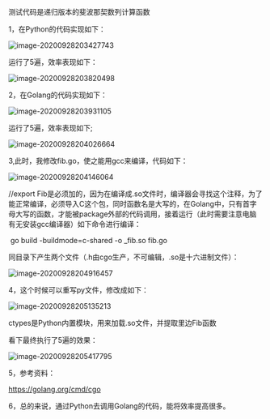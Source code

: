测试代码是递归版本的斐波那契数列计算函数

1，在Python的代码实现如下：

![image-20200928203427743](C:\Users\Administrator\AppData\Roaming\Typora\typora-user-images\image-20200928203427743.png)

运行了5遍，效率表现如下：

![image-20200928203820498](C:\Users\Administrator\AppData\Roaming\Typora\typora-user-images\image-20200928203820498.png)

2，在Golang的代码实现如下：

![image-20200928203931105](C:\Users\Administrator\AppData\Roaming\Typora\typora-user-images\image-20200928203931105.png)

运行了5遍，效率表现如下;

![image-20200928204026664](C:\Users\Administrator\AppData\Roaming\Typora\typora-user-images\image-20200928204026664.png)

3,此时，我修改fib.go，使之能用gcc来编译，代码如下：

![image-20200928204146064](C:\Users\Administrator\AppData\Roaming\Typora\typora-user-images\image-20200928204146064.png)

//export Fib是必须加的，因为在编译成.so文件时，编译器会寻找这个注释，为了能正常编译，必须导入C这个包，同时函数名是大写的，在Golang中，只有首字母大写的函数，才能被package外部的代码调用，接着运行（此时需要注意电脑有无安装gcc编译器）如下命令进行编译：

​	go build -buildmode=c-shared -o _fib.so fib.go

同目录下产生两个文件（.h由cgo生产，不可编辑，.so是十六进制文件）：

![image-20200928204916457](C:\Users\Administrator\AppData\Roaming\Typora\typora-user-images\image-20200928204916457.png)

4，这个时候可以重写py文件，修改成如下：

![image-20200928205135213](C:\Users\Administrator\AppData\Roaming\Typora\typora-user-images\image-20200928205135213.png)

ctypes是Python内置模块，用来加载.so文件，并提取里边Fib函数

看下最终执行了5遍的效果：

![image-20200928205417795](C:\Users\Administrator\AppData\Roaming\Typora\typora-user-images\image-20200928205417795.png)

5，参考资料：

https://golang.org/cmd/cgo

6，总的来说，通过Python去调用Golang的代码，能将效率提高很多。